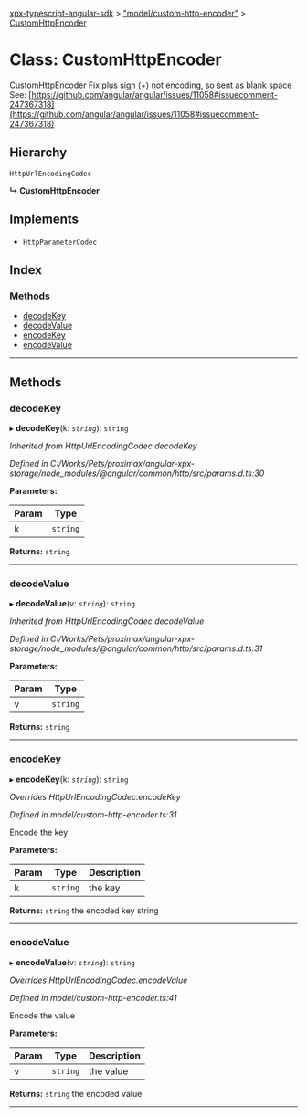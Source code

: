 [xpx-typescript-angular-sdk](../README.md) > ["model/custom-http-encoder"](../modules/_model_custom_http_encoder_.md) > [CustomHttpEncoder](../classes/_model_custom_http_encoder_.customhttpencoder.md)

# Class: CustomHttpEncoder

CustomHttpEncoder Fix plus sign (+) not encoding, so sent as blank space See: [https://github.com/angular/angular/issues/11058#issuecomment-247367318](https://github.com/angular/angular/issues/11058#issuecomment-247367318)

## Hierarchy

 `HttpUrlEncodingCodec`

**↳ CustomHttpEncoder**

## Implements

* `HttpParameterCodec`

## Index

### Methods

* [decodeKey](_model_custom_http_encoder_.customhttpencoder.md#decodekey)
* [decodeValue](_model_custom_http_encoder_.customhttpencoder.md#decodevalue)
* [encodeKey](_model_custom_http_encoder_.customhttpencoder.md#encodekey)
* [encodeValue](_model_custom_http_encoder_.customhttpencoder.md#encodevalue)

---

## Methods

<a id="decodekey"></a>

###  decodeKey

▸ **decodeKey**(k: *`string`*): `string`

*Inherited from HttpUrlEncodingCodec.decodeKey*

*Defined in C:/Works/Pets/proximax/angular-xpx-storage/node_modules/@angular/common/http/src/params.d.ts:30*

**Parameters:**

| Param | Type |
| ------ | ------ |
| k | `string` |

**Returns:** `string`

___
<a id="decodevalue"></a>

###  decodeValue

▸ **decodeValue**(v: *`string`*): `string`

*Inherited from HttpUrlEncodingCodec.decodeValue*

*Defined in C:/Works/Pets/proximax/angular-xpx-storage/node_modules/@angular/common/http/src/params.d.ts:31*

**Parameters:**

| Param | Type |
| ------ | ------ |
| v | `string` |

**Returns:** `string`

___
<a id="encodekey"></a>

###  encodeKey

▸ **encodeKey**(k: *`string`*): `string`

*Overrides HttpUrlEncodingCodec.encodeKey*

*Defined in model/custom-http-encoder.ts:31*

Encode the key

**Parameters:**

| Param | Type | Description |
| ------ | ------ | ------ |
| k | `string` |  the key |

**Returns:** `string`
the encoded key string

___
<a id="encodevalue"></a>

###  encodeValue

▸ **encodeValue**(v: *`string`*): `string`

*Overrides HttpUrlEncodingCodec.encodeValue*

*Defined in model/custom-http-encoder.ts:41*

Encode the value

**Parameters:**

| Param | Type | Description |
| ------ | ------ | ------ |
| v | `string` |  the value |

**Returns:** `string`
the encoded value

___

